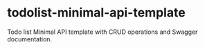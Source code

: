 # todolist-minimal-api-template
Todo list Minimal API template with CRUD operations and Swagger documentation.
